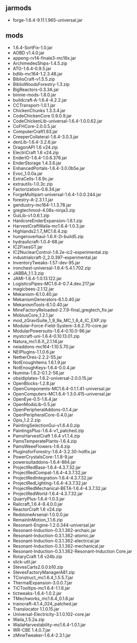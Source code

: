 ## jarmods
* forge-1.6.4-9.11.1.965-universal.jar

## mods
* 1.6.4-SortFix-1.0.jar
* AOBD v1.4.0.jar
* appeng-rv14-finale3-mc16x.jar
* ArchimedesShips-1.4.5.zip
* ATG-1.6.4-0.9.5.jar
* bdlib-mc164-1.2.3.48.jar
* BiblioCraft-v1.5.5.zip
* BiblioWoodsForestry-1.3.zip
* BigReactors-0.3.3A.jar
* binnie-mods-1.8.0.jar
* buildcraft-A-1.6.4-4.2.2.jar
* CCTransport-1.0.1.jar
* ChickenChunks 1.3.3.4.jar
* CodeChickenCore 0.9.0.9.jar
* CodeChickenLib-universal-1.6.4-1.0.0.62.jar
* CoFHCore-2.0.0.5.jar
* ComputerCraft1.63.jar
* CreeperCollateral-1.6.4-3.0.3.jar
* denLib-1.6.4-3.2.6.jar
* DragonAPI 1.6 v24.zip
* ElectriCraft 1.6 v24.zip
* EnderIO-1.6.4-1.0.6.376.jar
* EnderStorage 1.4.3.6.jar
* EnhancedPortals-1.6.4-3.0.0b5e.jar
* Evoc_1.0.0a.jar
* ExtraCells-1.6.9c.jar
* extrautils-1.0.3c.zip
* Factorization-0.8.34.jar
* ForgeMultipart-universal-1.6.4-1.0.0.244.jar
* forestry-A-2.3.1.1.jar
* gendustry-mc164-1.1.3.78.jar
* gregtechmod-4.08s-ninja3.zip
* GuiLib-v1.0.6.1.zip
* HardcoreEnderExpansion-1.6.1.zip
* HarvestCraftWaila-mc1.6.4-1.0.3.jar
* Highlands2.1.7_MC1.6.4.zip
* hungeroverhaul-1.6.X-2l-build5.zip
* hydraulicraft-1.0.4-68.jar
* IC2FixesGT.jar
* IC2NuclearControl-1.6.2e-ic2-experimental.zip
* industrialcraft-2_2.0.397-experimental.jar
* InventoryTweaks-1.57-dev-95.jar
* ironchest-universal-1.6.4-5.4.1.702.zip
* JABBA_1.1.3.zip
* JAMI-1.6.4-1.0.13.122.jar
* LogisticsPipes-MC1.6.4-0.7.4.dev.217.jar
* magicbees-2.1.12.jar
* Mekanism-6.1.0.40.jar
* MekanismGenerators-6.1.0.40.jar
* MekanismTools-6.1.0.40.jar
* MineFactoryReloaded-2.7.9-final_gregtech_fix.jar
* MobiusCore_1.2.1.jar
* mod_zGraviSuite_1_9_9a_MC_1_6_4_IC_EXP.zip
* Modular-Force-Field-System-3.6.2.70-core.jar
* ModularPowersuits-1.6.4-0.10.0-96.jar
* mystcraft-uni-1.6.4-0.10.13.01.zip
* Natura_mc1.6.X_2.1.14.jar
* neiaddons-mc164-1.10.5.70.jar
* NEIPlugins-1.1.0.6.jar
* NetherOres-2.2.2-55.jar
* NotEnoughItems 1.6.1.9.jar
* NotEnoughKeys-1.6.4-0.0.4.jar
* Numina-1.6.2-0.1.2-56.jar
* obsidiplates-1.6.2-universal-2.0.0.15.jar
* OpenBlocks-1.2.8.jar
* OpenComponents-MC1.6.4-0.1.1.41-universal.jar
* OpenComputers-MC1.6.4-1.3.0.415-universal.jar
* OpenEye-0.5-1.6.4.jar
* OpenModsLib-0.5.jar
* OpenPeripheralAddons-0.1.4.jar
* OpenPeripheralCore-0.4.0.jar
* Opis_1.2.2.zip
* PaintingSelectionGui-v1.6.4.0.zip
* PaintingsPlus-1.6.4-v1_patched.zip
* PamsHarvestCraft 1.6.4 v1.1.4.zip
* PamsTemperatePlants-1.6.4.zip
* PamsWeeeFlowers-1.6.4.zip
* PluginsforForestry-1.6.4-3.2.30-hotfix.jar
* PowerCrystalsCore-1.1.8-9.jar
* powersuitaddons-1.6.4-884.jar
* ProjectRedBase-1.6.4-4.3.7.32.jar
* ProjectRedCompat-1.6.4-4.3.7.32.jar
* ProjectRedIntegration-1.6.4-4.3.7.32.jar
* ProjectRedLighting-1.6.4-4.3.7.32.jar
* ProjectRedMechanical-BETA-1.6.4-4.3.7.32.jar
* ProjectRedWorld-1.6.4-4.3.7.32.jar
* QuarryPlus-1.6.4-1.0.3.jar
* Railcraft_1.6.4-8.4.0.0.jar
* ReactorCraft 1.6 v24.zip
* RedstoneArsenal-1.0.0.0.jar
* RemainInMotion_1.1.6.zip
* Resonant-Engine-1.2.0.344-universal.jar
* Resonant-Induction-0.3.1.362-archaic.jar
* Resonant-Induction-0.3.1.362-atomic.jar
* Resonant-Induction-0.3.1.362-electrical.jar
* Resonant-Induction-0.3.1.362-mechanical.jar
* Resonant-Induction-0.3.1.362-Resonant-Induction Core.jar
* RotaryCraft 1.6 v24b.zip
* slick-util.jar
* StevesCarts2.0.0.b10.zip
* StevesFactoryManagerA81.zip
* TConstruct_mc1.6.4_1.5.5.7.jar
* ThermalExpansion-3.0.0.7.jar
* TiCTooltips-mc1.6.4-1.1.6.jar
* tictweaks-1.6.4-1.0.2.jar
* TMechworks_mc1.6.4_0.1.6.jar
* traincraft-4.1.4_024_patched.jar
* Translocator 1.1.0.15.jar
* Universal-Electricity-3.1.0.102-core.jar
* Waila_1.5.2a.zip
* WailaHarvestability-mc1.6.4-1.0.1.jar
* WR-CBE 1.4.0.7.jar
* zMineTweaker-1.6.4-2.3.1.jar
